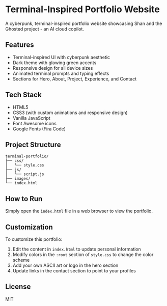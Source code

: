 # Terminal-Inspired Portfolio Website

A cyberpunk, terminal-inspired portfolio website showcasing Shan and the Ghosted project - an AI cloud copilot.

## Features

- Terminal-inspired UI with cyberpunk aesthetic
- Dark theme with glowing green accents
- Responsive design for all device sizes
- Animated terminal prompts and typing effects
- Sections for Hero, About, Project, Experience, and Contact

## Tech Stack

- HTML5
- CSS3 (with custom animations and responsive design)
- Vanilla JavaScript
- Font Awesome icons
- Google Fonts (Fira Code)

## Project Structure

```
terminal-portfolio/
├── css/
│   └── style.css
├── js/
│   └── script.js
├── images/
└── index.html
```

## How to Run

Simply open the `index.html` file in a web browser to view the portfolio.

## Customization

To customize this portfolio:

1. Edit the content in `index.html` to update personal information
2. Modify colors in the `:root` section of `style.css` to change the color scheme
3. Add your own ASCII art or logo in the hero section
4. Update links in the contact section to point to your profiles

## License

MIT
